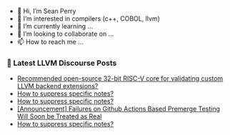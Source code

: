 - 👋 Hi, I’m Sean Perry
- 👀 I’m interested in compilers (c++, COBOL, llvm)
- 🌱 I’m currently learning ...
- 💞️ I’m looking to collaborate on ...
- 📫 How to reach me ...

<!---
s66perry/s66perry is a ✨ special ✨ repository because its `README.md` (this file) appears on your GitHub profile.
You can click the Preview link to take a look at your changes.
--->
### 📕 Latest LLVM Discourse Posts

<!-- DISCOURSE-LLVM:START -->
- [Recommended open-source 32-bit RISC-V core for validating custom LLVM backend extensions?](https://discourse.llvm.org/t/recommended-open-source-32-bit-risc-v-core-for-validating-custom-llvm-backend-extensions/86523#post_2)
- [How to suppress specific notes?](https://discourse.llvm.org/t/how-to-suppress-specific-notes/86541#post_3)
- [How to suppress specific notes?](https://discourse.llvm.org/t/how-to-suppress-specific-notes/86541#post_2)
- [[Announcement] Failures on Github Actions Based Premerge Testing Will Soon be Treated as Real](https://discourse.llvm.org/t/announcement-failures-on-github-actions-based-premerge-testing-will-soon-be-treated-as-real/86542#post_1)
- [How to suppress specific notes?](https://discourse.llvm.org/t/how-to-suppress-specific-notes/86541#post_1)
<!-- DISCOURSE-LLVM:END -->

